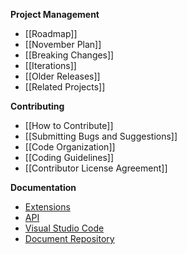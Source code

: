 **Project Management**
* [[Roadmap]]
* [[November Plan]]
* [[Breaking Changes]]
* [[Iterations]]
* [[Older Releases]]
* [[Related Projects]]

**Contributing**
* [[How to Contribute]]
* [[Submitting Bugs and Suggestions]]
* [[Code Organization]]
* [[Coding Guidelines]]
* [[Contributor License Agreement]]

**Documentation**
* [Extensions](https://code.visualstudio.com/docs/extensions/overview)
* [API](https://code.visualstudio.com/docs/extensionAPI/overview)
* [Visual Studio Code](https://code.visualstudio.com/docs)
* [Document Repository](https://github.com/microsoft/vscode-docs)